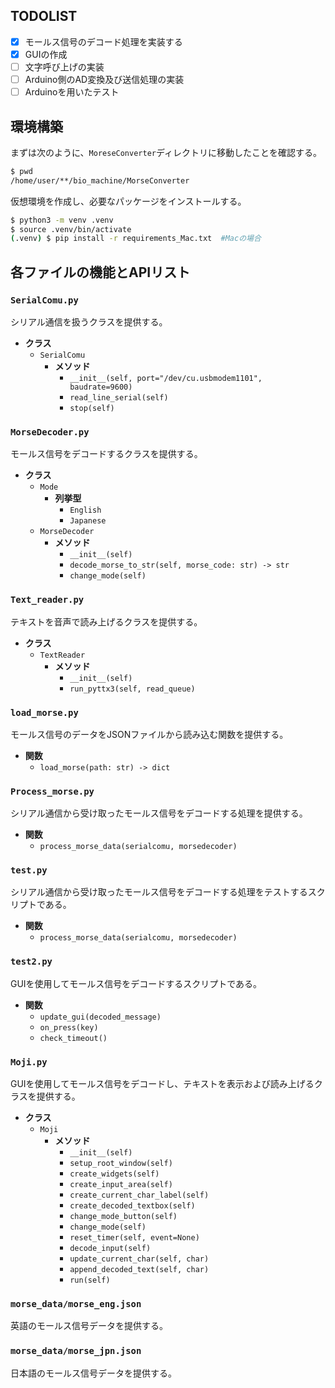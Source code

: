 ## TODOLIST
- [x] モールス信号のデコード処理を実装する
- [x] GUIの作成
- [ ] 文字呼び上げの実装
- [ ] Arduino側のAD変換及び送信処理の実装
- [ ] Arduinoを用いたテスト

## 環境構築
まずは次のように、`MoreseConverter`ディレクトリに移動したことを確認する。
```bash
$ pwd
/home/user/**/bio_machine/MorseConverter
```
仮想環境を作成し、必要なパッケージをインストールする。
```bash
$ python3 -m venv .venv
$ source .venv/bin/activate
(.venv) $ pip install -r requirements_Mac.txt  #Macの場合
```

## 各ファイルの機能とAPIリスト

### `SerialComu.py`
シリアル通信を扱うクラスを提供する。
- **クラス**
  - `SerialComu`
    - **メソッド**
      - `__init__(self, port="/dev/cu.usbmodem1101", baudrate=9600)`
      - `read_line_serial(self)`
      - `stop(self)`

### `MorseDecoder.py`
モールス信号をデコードするクラスを提供する。
- **クラス**
  - `Mode`
    - **列挙型**
      - `English`
      - `Japanese`
  - `MorseDecoder`
    - **メソッド**
      - `__init__(self)`
      - `decode_morse_to_str(self, morse_code: str) -> str`
      - `change_mode(self)`

### `Text_reader.py`
テキストを音声で読み上げるクラスを提供する。
- **クラス**
  - `TextReader`
    - **メソッド**
      - `__init__(self)`
      - `run_pyttx3(self, read_queue)`

### `load_morse.py`
モールス信号のデータをJSONファイルから読み込む関数を提供する。
- **関数**
  - `load_morse(path: str) -> dict`

### `Process_morse.py`
シリアル通信から受け取ったモールス信号をデコードする処理を提供する。
- **関数**
  - `process_morse_data(serialcomu, morsedecoder)`

### `test.py`
シリアル通信から受け取ったモールス信号をデコードする処理をテストするスクリプトである。
- **関数**
  - `process_morse_data(serialcomu, morsedecoder)`

### `test2.py`
GUIを使用してモールス信号をデコードするスクリプトである。
- **関数**
  - `update_gui(decoded_message)`
  - `on_press(key)`
  - `check_timeout()`

### `Moji.py`
GUIを使用してモールス信号をデコードし、テキストを表示および読み上げるクラスを提供する。
- **クラス**
  - `Moji`
    - **メソッド**
      - `__init__(self)`
      - `setup_root_window(self)`
      - `create_widgets(self)`
      - `create_input_area(self)`
      - `create_current_char_label(self)`
      - `create_decoded_textbox(self)`
      - `change_mode_button(self)`
      - `change_mode(self)`
      - `reset_timer(self, event=None)`
      - `decode_input(self)`
      - `update_current_char(self, char)`
      - `append_decoded_text(self, char)`
      - `run(self)`

### `morse_data/morse_eng.json`
英語のモールス信号データを提供する。

### `morse_data/morse_jpn.json`
日本語のモールス信号データを提供する。